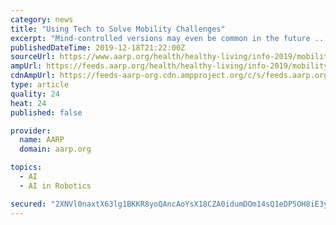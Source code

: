 ```yaml
---
category: news
title: "Using Tech to Solve Mobility Challenges"
excerpt: "Mind-controlled versions may even be common in the future ... so groups of adults can “travel” together to different destinations — or share bucket-list adventures like hot-air ballooning or diving with dolphins. Robotic companions for older people are another buzzy trend in the tech world — robotic dogs, cats, even humanoids for ..."
publishedDateTime: 2019-12-18T21:22:00Z
sourceUrl: https://www.aarp.org/health/healthy-living/info-2019/mobility-technology.html
ampUrl: https://feeds.aarp.org/health/healthy-living/info-2019/mobility-technology.html?_amp=true
cdnAmpUrl: https://feeds-aarp-org.cdn.ampproject.org/c/s/feeds.aarp.org/health/healthy-living/info-2019/mobility-technology.html?_amp=true
type: article
quality: 24
heat: 24
published: false

provider:
  name: AARP
  domain: aarp.org

topics:
  - AI
  - AI in Robotics

secured: "2XNVl0naxtX63lg1BKKR8yoQAncAoYsX18CZA0idumDOm14sQ1eDP5OH8iE3yCVYseB19cm1sfqXYbB5m3lPcucBEcCi/N7qzytM/TkvU/3rhPBNSTNpYlzWpr5xYrlQrhpngI9x0H/dk7QJPHS9gHQ40cwF1Rcrwm5nJoWkCbSuTANBeQ4VlLCVJV8WbEWdEXpUyV1m2bmUz0QedLwBQk2C0+/6TGMaATSrado8SuezWfd5YBp9hxjjiHUYvBMywKIbLIftZ2MYHNyGkEHMRQ==;aLunZWtLRVWsizX2ERZHKQ=="
---
```


